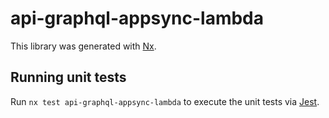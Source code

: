 # api-graphql-appsync-lambda

This library was generated with [Nx](https://nx.dev).

## Running unit tests

Run `nx test api-graphql-appsync-lambda` to execute the unit tests via [Jest](https://jestjs.io).

